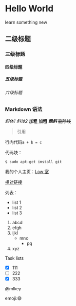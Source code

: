 # Hello World

learn something new

## 二级标题
### 三级标题
#### 四级标题
##### 五级标题
###### 六级标题

### Markdown 语法

*斜体1* _斜体2_
**加粗** __加粗__
**_粗斜_**
~~删除线~~

> 引用

行内代码`a + b = c`

代码块：
```
$ sudo apt-get install git
```

我的个人主页：[Low 室](http://lowshi.com)

[相对链接](source/relativelink.md)

列表：

- list 1
- list 2
- list 3

1. abcd
3. efgh
2. ijkl  
   - mno
     - pq
3. xyz

Task lists

- [x] 111
- [ ] 222
- [x] 333

@mlkey

emoji::smile:

